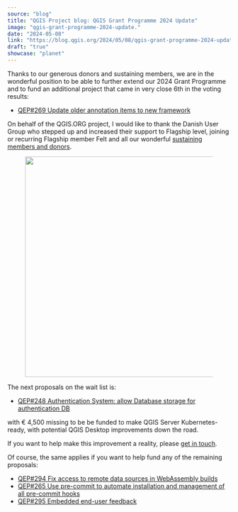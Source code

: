 ```yaml
---
source: "blog"
title: "QGIS Project blog: QGIS Grant Programme 2024 Update"
image: "qgis-grant-programme-2024-update."
date: "2024-05-08"
link: "https://blog.qgis.org/2024/05/08/qgis-grant-programme-2024-update/"
draft: "true"
showcase: "planet"
---
```


<p>Thanks to our generous donors and sustaining members, we are in the wonderful position to be able to further extend our 2024 Grant Programme and to fund an additional project that came in very close 6th in the voting results:</p>



<ul>
<li><a href="https://github.com/qgis/QGIS-Enhancement-Proposals/issues/269">QEP#269 Update older annotation items to new framework</a></li>
</ul>



<p>On behalf of the QGIS.ORG project, I would like to thank the Danish User Group who stepped up and increased their support to Flagship level, joining or recurring Flagship member Felt and all our wonderful <a href="https://qgis.org/en/site/about/sustaining_members.html">sustaining members and donors</a>. </p>



<figure class="wp-block-image size-large"><a href="https://qgis.org/en/site/about/sustaining_members.html"><img alt="" class="wp-image-2855" height="497" src="https://qgisblog.files.wordpress.com/2024/05/image-1.png?w=560" width="560" /></a></figure>



<p>The next proposals on the wait list is: </p>



<ul>
<li><a href="https://github.com/qgis/QGIS-Enhancement-Proposals/issues/248">QEP#248 Authentication System: allow Database storage for authentication DB</a> </li>
</ul>



<p>with € 4,500 missing to be be funded to make QGIS Server Kubernetes-ready, with potential QGIS Desktop improvements down the road.</p>



<p>If you want to help make this improvement a reality, please <a href="https://github.com/qgis/QGIS-Enhancement-Proposals/issues/248#issuecomment-2099990437">get in touch</a>.  </p>



<p>Of course, the same applies if you want to help fund any of the remaining proposals: </p>



<ul>
<li><a href="https://github.com/qgis/QGIS-Enhancement-Proposals/issues/294">QEP#294 Fix access to remote data sources in WebAssembly builds</a></li>



<li><a href="https://github.com/qgis/QGIS-Enhancement-Proposals/issues/265">QEP#265 Use pre-commit to automate installation and management of all pre-commit hooks</a></li>



<li><a href="https://github.com/qgis/QGIS-Enhancement-Proposals/issues/295">QEP#295 Embedded end-user feedback</a></li>
</ul>
